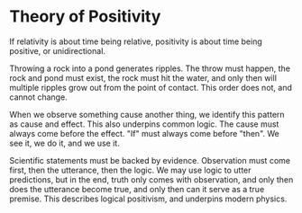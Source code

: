 # Theory of Positivity

If relativity is about time being relative, positivity is about time being positive, or unidirectional. 

Throwing a rock into a pond generates ripples. The throw must happen, the rock and pond must exist, the rock must hit the water, and only then will multiple ripples grow out from the point of contact. This order does not, and cannot change. 

When we observe something cause another thing, we identify this pattern as cause and effect. This also underpins common logic. The cause must always come before the effect. "If" must always come before "then". We see it, we do it, and we use it. 

Scientific statements must be backed by evidence. Observation must come first, then the utterance, then the logic. We may use logic to utter predictions, but in the end, truth only comes with observation, and only then does the utterance become true, and only then can it serve as a true premise. This describes logical positivism, and underpins modern physics.



